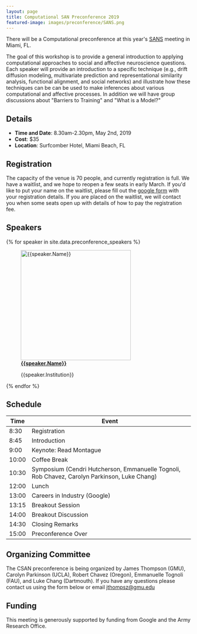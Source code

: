 ```yaml
---
layout: page
title: Computational SAN Preconference 2019
featured-image: images/preconference/SANS.png
---
```


There will be a Computational preconference at this year's <a href = "https://www.socialaffectiveneuro.org/conferences.html">SANS</a> meeting in Miami, FL.

The goal of this workshop is to provide a general introduction to applying computational approaches to social and affective neuroscience questions. Each speaker will provide an introduction to a specific technique (e.g., drift diffusion modeling, multivariate prediction and representational similarity analysis, functional alignment, and social networks) and illustrate how these techniques can be can be used to make inferences about various computational and affective processes. In addition we will have group discussions about "Barriers to Training" and "What is a Model?"

## Details

<ul>
<li><strong>Time and Date</strong>: 8.30am-2.30pm, May 2nd, 2019</li>
<li><strong>Cost</strong>: $35</li>
<li><strong>Location</strong>: Surfcomber Hotel, Miami Beach, FL</li>
</ul>

## Registration

The capacity of the venue is 70 people, and currently registration is full. We have a waitlist, and we hope to reopen a few seats in early March. If you'd like to put your name on the waitlist, please fill out the [google form](https://docs.google.com/forms/d/e/1FAIpQLSc6OrZUJjM5wYM2He_hEo45gx9GuIvFziRpj5lpNznGMtdByA/viewform?usp=sf_link) with your registration details. If you are placed on the waitlist, we will contact you when some seats open up with details of how to pay the registration fee.

## Speakers
<section>
  {% for speaker in site.data.preconference_speakers %}
    <figure>
    <a href="{{speaker.Website}}"><img src="images/preconference/{{speaker.Picture}}" alt="{{speaker.Name}}" height="300"></a>
    <figcaption><strong><a href="{{speaker.Website}}">{{speaker.Name}}</a></strong><p>{{speaker.Institution}}</p></figcaption>
    </figure>
  {% endfor %}
</section>

## Schedule

<section>
<div class="table-wrapper">
<table>
<thead>
<tr>
<th>Time</th>
<th>Event</th>
</tr>
</thead>
<tbody>

<tr>
<td>8:30</td>
<td>Registration</td>
</tr>

<tr>
<td>8:45</td>
<td>Introduction</td>
</tr>

<tr>
<td>9:00</td>
<td>Keynote: Read Montague</td>
</tr>

<tr>
<td>10:00</td>
<td>Coffee Break</td>
</tr>

<tr>
<td>10:30</td>
<td>Symposium (Cendri Hutcherson, Emmanuelle Tognoli, Rob Chavez, Carolyn Parkinson, Luke Chang)</td>
</tr>

<tr>
<td>12:00</td>
<td>Lunch</td>
</tr>

<tr>
<td>13:00</td>
<td>Careers in Industry (Google)</td>
</tr>

<tr>
<td>13:15</td>
<td>Breakout Session</td>
</tr>

<tr>
<td>14:00</td>
<td>Breakout Discussion</td>
</tr>

<tr>
<td>14:30</td>
<td>Closing Remarks</td>
</tr>

<tr>
<td>15:00</td>
<td>Preconference Over</td>
</tr>

</tbody>
</table>
</div>
</section>

## Organizing Committee

The CSAN preconference is being organized by James Thompson (GMU), Carolyn Parkinson (UCLA), Robert Chavez (Oregon), Emmanuelle Tognoli (FAU), and Luke Chang (Dartmouth). If you have any questions please contact us using the form below or email jthompsz@gmu.edu

## Funding

This meeting is generously supported by funding from Google and the Army Research Office.
